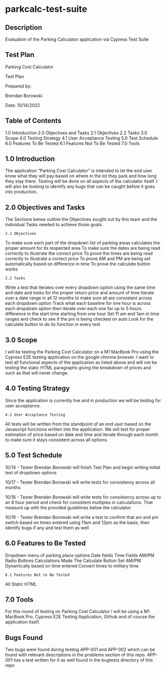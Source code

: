 # parkcalc-test-suite

## Description
Evaluation of the Parking Calculator application via Cypress Test Suite

## Test Plan
Parking Cost Calculator

Test Plan

Prepared by: 

Brendan Borowski

Date: 10/14/2022

## Table of Contents 

1.0 Introduction
2.0 Objectives and Tasks
	2.1 Objectives
	2.2 Tasks
3.0 Scope
4.0 Testing Strategy
4.1 User Acceptance Testing
5.0 Test Schedule
6.0 Features To Be Tested
	6.1 Features Not To Be Tested 
7.0 Tools

## 1.0 Introduction

The application “Parking Cost Calculator” is intended to let the end user know what they will pay based on where in the lot they park and how long they stay there. Testing will be done on all aspects of the calculator itself. I will also be looking to identify any bugs that can be caught before it goes into production.

## 2.0 Objectives and Tasks

The Sections below outline the Objectives sought out by this team and the individual Tasks needed to achieve those goals.

    2.1 Objectives

To make sure each part of the dropdown list of parking areas calculates the proper amount for its respected area
To make sure the dates are being read correctly to illustrate the correct price
To prove the times are being read correctly to illustrate a correct price
To prove AM and PM are being set automatically based on difference in time 
To prove the calculate button works 

    2.2 Tasks

Write a test that iterates over every dropdown option using the same time and date and looks for the proper return price and amount of time
Iterate over a date range in all 12 months to make sure all are consistent across each dropdown option
Track what each baseline for one hour is across each dropdown option then iterate over each one for up to 5 hours difference in the start time starting from one hour
Set 11 am and 1am in time ranges and check to see if the pm is being checked on auto
Look for the calculate button to do its function in every test 

## 3.0 Scope

I will be testing the Parking Cost Calculator on a M1 MacBook Pro using the Cypress E2E testing application on the google chrome browser. I want to test all functional aspects of the application as listed above and will not be testing the static HTML paragraphs giving the breakdown of prices and such as that will never change.

## 4.0 Testing Strategy

Since the application is currently live and in production we will be testing for user acceptance.

    4.1 User Acceptance Testing
	
All tests will be written from the standpoint of an end user based on the Javascript functions written into the application. We will test for proper estimation of price based on date and time and iterate through each month to make sure it stays consistent across all options.

## 5.0 Test Schedule

10/14 - Tester Brendan Borowski will finish Test Plan and begin writing initial test of dropdown options

10/17 - Tester Brendan Borowski will write tests for consistency across all months 

10/18 - Tester Brendan Borowski will write tests for consistency across up to an 8 hour period and check for consistent multiples in calculations. That measure up with the provided guidelines below the calculator

10/19 - Tester Brendan Borowski will write a test to confirm that am and pm switch based on times entered using 11am and 12pm as the basis, then identify bugs if any and test them as well

## 6.0 Features to Be Tested

Dropdown menu of parking place options
Date fields
Time Fields
AM/PM Radio Buttons
Calculations Made 
The Calculate Button
Set AM/PM Dynamically based on time entered
Convert times to military time

	6.1 Features Not to Be Tested
	
All Static HTML

## 7.0 Tools

For this round of testing on Parking Cost Calculator I will be using a M1 MacBook Pro, Cypress E2E Testing Application, Github and of course the application itself.

## Bugs Found 

Two bugs were found during testing APP-001 and APP-002 which can be found with relevant descriptions in the problems section of this repo. APP-001 has a test
written for it as well found in the bugtests directory of this repo